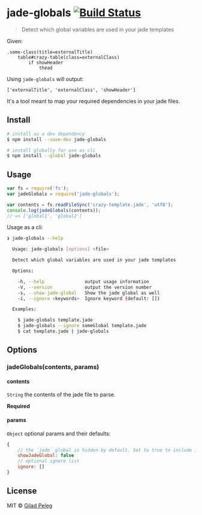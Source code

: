 # jade-globals [![Build Status](http://img.shields.io/travis/pgilad/jade-globals.svg?style=flat)](https://travis-ci.org/pgilad/jade-globals)

> Detect which global variables are used in your jade templates

Given:
```jade
.some-class(title=externalTitle)
    table#crazy-table(class=externalClass)
        if showHeader
            thead
```

Using `jade-globals` will output:

`['externalTitle', 'externalClass', 'showHeader']`

It's a tool meant to map your required dependencies in your jade files.

## Install

```sh
# install as a dev dependency
$ npm install --save-dev jade-globals

# install globally for use as cli
$ npm install --global jade-globals
```

## Usage

```js
var fs = require('fs');
var jadeGlobals = require('jade-globals');

var contents = fs.readFileSync('crazy-template.jade', 'utf8');
console.log(jadeGlobals(contents));
// => ['global1', 'global2']
```

Usage as a cli:

```sh
❯ jade-globals --help

  Usage: jade-globals [options] <file>

  Detect which global variables are used in your jade templates

  Options:

    -h, --help               output usage information
    -V, --version            output the version number
    -s, --show-jade-global   Show the jade global as well
    -i, --ignore <keywords>  Ignore keyword (default: [])

  Examples:

    $ jade-globals template.jade
    $ jade-globals --ignore someGlobal template.jade
    $ cat template.jade | jade-globals
```

## Options

### jadeGlobals(contents, params)

#### contents

`String` the contents of the jade file to parse.

**Required**

#### params

`Object` optional params and their defaults:
```js
{
    // the `jade` global is hidden by default. Set to true to include it.
    showJadeGlobal: false
    // optional ignore list
    ignore: []
}
```

## License

MIT © [Gilad Peleg](http://giladpeleg.com)
